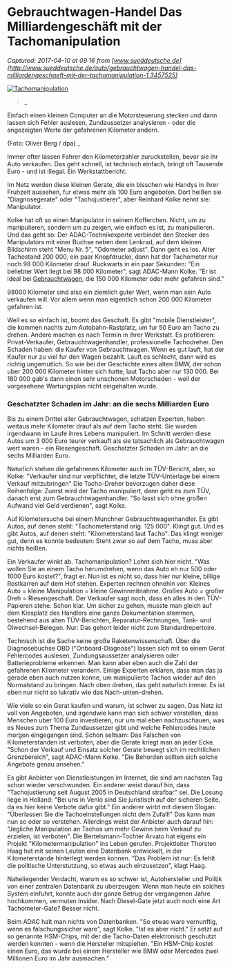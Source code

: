 # Gebrauchtwagen-Handel Das Milliardengeschäft mit der Tachomanipulation

_Captured: 2017-04-10 at 09:16 from [www.sueddeutsche.de](http://www.sueddeutsche.de/auto/gebrauchtwagen-handel-das-milliardengeschaeft-mit-der-tachomanipulation-1.3457525)_

[ ![Tachomanipulation](http://media-cdn.sueddeutsche.de/image/sz.1.3449090/156x88?v=1491794053000) ](http://media-cdn.sueddeutsche.de/image/sz.1.3449090/860x860?v=1491794053000&method=resize)

> _ 

Einfach einen kleinen Computer an die Motorsteuerung stecken und dann lassen sich Fehler auslesen, Zundaussetzer analysieren - oder die angezeigten Werte der gefahrenen Kilometer andern.

(Foto: Oliver Berg / dpa) _

Immer ofter lassen Fahrer den Kilometerzahler zuruckstellen, bevor sie ihr Auto verkaufen. Das geht schnell, ist technisch einfach, bringt oft Tausende Euro - und ist illegal. Ein Werkstattbericht.

Im Netz werden diese kleinen Gerate, die ein bisschen wie Handys in ihrer Fruhzeit aussehen, fur etwas mehr als 100 Euro angeboten. Dort heißen sie "Diagnosegerate" oder "Tachojustierer", aber Reinhard Kolke nennt sie: Manipulator.

Kolke hat oft so einen Manipulator in seinem Kofferchen. Nicht, um zu manipulieren, sondern um zu zeigen, wie einfach es ist, zu manipulieren. Und das geht so: Der ADAC-Technikexperte verbindet den Stecker des Manipulators mit einer Buchse neben dem Lenkrad, auf dem kleinen Bildschirm steht "Menu Nr. 5", "Odometer adjust". Dann geht es los. Alter Tachostand 200 000, ein paar Knopfdrucke, dann hat der Tachometer nur noch 98 000 Kilometer drauf. Ruckwarts in ein paar Sekunden: "Ein beliebter Wert liegt bei 98 000 Kilometer", sagt ADAC-Mann Kolke. "Er ist ideal bei [Gebrauchtwagen](http://www.sueddeutsche.de/thema/Gebrauchtwagen), die 150 000 Kilometer oder mehr gefahren sind."

98000 Kilometer sind also ein ziemlich guter Wert, wenn man sein Auto verkaufen will. Vor allem wenn man eigentlich schon 200 000 Kilometer gefahren ist.

Weil es so einfach ist, boomt das Geschaft. Es gibt "mobile Dienstleister", die kommen nachts zum Autobahn-Rastplatz, um fur 50 Euro am Tacho zu drehen. Andere machen es nach Termin in ihrer Werkstatt. Es profitieren: Privat-Verkaufer, Gebrauchtwagenhandler, professionelle Tachodreher. Den Schaden haben: die Kaufer von Gebrauchtwagen. Wenn es gut lauft, hat der Kaufer nur zu viel fur den Wagen bezahlt. Lauft es schlecht, dann wird es richtig ungemutlich. So wie bei der Geschichte eines alten BMW, der schon uber 200 000 Kilometer hinter sich hatte, laut Tacho aber nur 130 000. Bei 180 000 gab's dann einen sehr unschonen Motorschaden - weil der vorgesehene Wartungsplan nicht eingehalten wurde.

### Geschatzter Schaden im Jahr: an die sechs Milliarden Euro

Bis zu einem Drittel aller Gebrauchtwagen, schatzen Experten, haben weitaus mehr Kilometer drauf als auf dem Tacho steht. Sie wurden irgendwann im Laufe ihres Lebens manipuliert. Im Schnitt werden diese Autos um 3 000 Euro teurer verkauft als sie tatsachlich als Gebrauchtwagen wert waren - ein Riesengeschaft. Geschatzter Schaden im Jahr: an die sechs Milliarden Euro.

Naturlich stehen die gefahrenen Kilometer auch im TÜV-Bericht, aber, so Kolke: "Verkaufer sind nur verpflichtet, die letzte TÜV-Unterlage bei einem Verkauf mitzubringen" Die Tacho-Dreher bevorzugen daher diese Reihenfolge: Zuerst wird der Tacho manipuliert, dann geht es zum TÜV, danach erst zum Gebrauchtwagenhandler. "So lasst sich ohne großen Aufwand viel Geld verdienen", sagt Kolke.

Auf Kilometersuche bei einem Munchner Gebrauchtwagenhandler. Es gibt Autos, auf denen steht: "Tachometerstand orig. 125 000". Klingt gut. Und es gibt Autos, auf denen steht: "Kilometerstand laut Tacho". Das klingt weniger gut, denn es konnte bedeuten: Steht zwar so auf dem Tacho, muss aber nichts heißen.

Ein Verkaufer winkt ab. Tachomanipulation? Lohnt sich hier nicht. "Was wollen Sie an einem Tacho herumdrehen, wenn das Auto eh nur 500 oder 1000 Euro kostet?", fragt er. Nun ist es nicht so, dass hier nur kleine, billige Rostkarren auf dem Hof stehen. Experten rechnen ohnehin vor: Kleines Auto = kleine Manipulation = kleine Gewinnmitnahme. Großes Auto = großer Dreh = Riesengeschaft. Der Verkaufer sagt noch, dass eh alles in den TÜV-Papieren stehe. Schon klar. Um sicher zu gehen, musste man gleich auf dem Kiesplatz des Handlers eine ganze Dokumentation stemmen, bestehend aus alten TÜV-Berichten, Reparatur-Rechnungen, Tank- und Ölwechsel-Belegen. Nur: Das gehort leider nicht zum Standardrepertoire.

Technisch ist die Sache keine große Raketenwissenschaft. Über die Diagnosebuchse OBD ("Onboard-Diagnose") lassen sich mit so einem Gerat Fehlercodes auslesen, Zundungsaussetzer analysieren oder Batterieprobleme erkennen. Man kann aber eben auch die Zahl der gefahrenen Kilometer verandern. Einige Experten erklaren, dass man das ja gerade eben auch nutzen konne, um manipulierte Tachos wieder auf den Normalstand zu bringen. Nach oben drehen, das geht naturlich immer. Es ist eben nur nicht so lukrativ wie das Nach-unten-drehen.

Wie viele so ein Gerat kaufen und warum, ist schwer zu sagen. Das Netz ist voll von Angeboten, und irgendwie kann man sich schwer vorstellen, dass Menschen uber 100 Euro investieren, nur um mal eben nachzuschauen, was es Neues zum Thema Zundaussetzer gibt und welche Fehlercodes heute morgen eingegangen sind. Schon seltsam: Das Falschen von Kilometerstanden ist verboten, aber die Gerate kriegt man an jeder Ecke. "Schon der Verkauf und Einsatz solcher Gerate bewegt sich im rechtlichen Grenzbereich", sagt ADAC-Mann Kolke. "Die Behorden sollten sich solche Angebote genau ansehen."

Es gibt Anbieter von Dienstleistungen im Internet, die sind am nachsten Tag schon wieder verschwunden. Ein anderer weist darauf hin, dass "Tachojustierung seit August 2005 in Deutschland strafbar" sei. Die Losung liege in Holland: "Bei uns in Venlo sind Sie juristisch auf der sicheren Seite, da es hier keine Verbote dafur gibt." Ein anderer wirbt mit diesem Slogan: "Überlassen Sie die Tachoeinstellungen nicht dem Zufall!" Das kann man nun so oder so verstehen. Allerdings weist der Anbieter auch darauf hin: "Jegliche Manipulation an Tachos um mehr Gewinn beim Verkauf zu erzielen, ist verboten". Die Bertelsmann-Tochter Arvato hat eigens ein Projekt "Kilometermanipulation" ins Leben gerufen. Projektleiter Thorsten Haag hat mit seinen Leuten eine Datenbank entwickelt, in der Kilometerstande hinterlegt werden konnen. "Das Problem ist nur: Es fehlt die politische Unterstutzung, so etwas auch einzusetzen", klagt Haag.

Naheliegender Verdacht, warum es so schwer ist, Autohersteller und Politik von einer zentralen Datenbank zu uberzeugen: Wenn man heute ein solches System einfuhrt, konnte auch der ganze Betrug der vergangenen Jahre hochkommen, vermuten Insider. Nach Diesel-Gate jetzt auch noch eine Art Tachometer-Gate? Besser nicht.

Beim ADAC halt man nichts von Datenbanken. "So etwas ware vernunftig, wenn es falschungssicher ware", sagt Kolke. "Ist es aber nicht." Er setzt auf so genannte HSM-Chips, mit der die Tacho-Daten elektronisch geschutzt werden konnten - wenn die Hersteller mitspielten. "Ein HSM-Chip kostet einen Euro, das wurde bei einem Hersteller wie BMW oder Mercedes zwei Millionen Euro im Jahr ausmachen."
